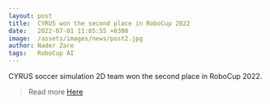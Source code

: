 ```yaml
---
layout: post
title:  CYRUS won the second place in RoboCup 2022
date:   2022-07-01 11:05:55 +0300
image:  /assets/images/news/post2.jpg
author: Nader Zare
tags:   RoboCup AI
---
```


CYRUS soccer simulation 2D team won the second place in RoboCup 2022.

> Read more [Here](https://docs.google.com/document/d/1mP4SHTXTgdkruqdR7llE3jNgcOpjlB1-N-zHoGmsx0I)
